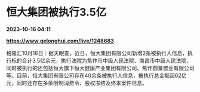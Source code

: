 # 恒大集团被执行3.5亿

**2023-10-16 04:11**

**https://www.gelonghui.com/live/1248683**

格隆汇10月16日｜据天眼查，近日，恒大集团有限公司新增2条被执行人信息，执行标的合计3.5亿余元，执行法院为焦作市中级人民法院、南昌市中级人民法院，同时被执行的还包括恒大旗下恒大健康产业集团有限公司、焦作御景置业有限公司等。目前，恒大集团有限公司存在40余条被执行人信息，被执行总金额超62亿元，同时还存在多条限制消费令、股权冻结及终本案件信息。